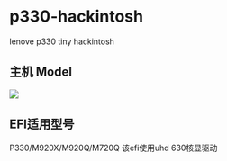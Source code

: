 # p330-hackintosh
 lenove p330 tiny hackintosh

## 主机 Model
![][image-1]

## EFI适用型号
P330/M920X/M920Q/M720Q
该efi使用uhd 630核显驱动


[image-1]:	images/p330-model.webp